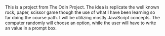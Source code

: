 This is a project from The Odin Project.
The idea is replicate the well known rock, paper, scissor game though the use of what I have been learning so far doing the course path. I will be utilizing mostly JavaScript concepts.
The computer randomly will choose an option, while the user will have to write an value in a prompt box.

<!-- This note was part of the first version:
IMPORTANT NOTE: THIS GAME IS MEANT TO BE PLAY INSIDE THE BROWSER'S CONSOLE. IN ORDER TO PLAY IT, PLEASE PRESS CTR + SHIFT + J AND THEN WRITE game() to start a round.  -->

